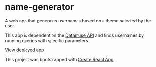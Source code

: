 # name-generator
A web app that generates usernames based on a theme selected by the user.

This app is dependent on the [Datamuse API](https://www.datamuse.com/api/) and finds usernames by running queries with specific parameters.

[View deployed app](https://jlrzhen.github.io/name-generator/)

This project was bootstrapped with [Create React App](https://github.com/facebook/create-react-app).


